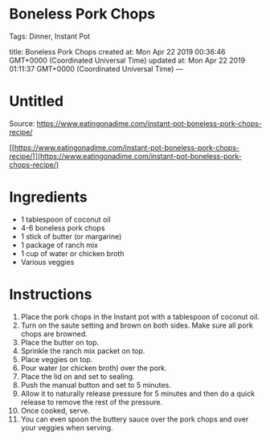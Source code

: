 # Boneless Pork Chops

Tags: Dinner, Instant Pot

title: Boneless Pork Chops created at: Mon Apr 22 2019 00:36:46 GMT+0000 (Coordinated Universal Time) updated at: Mon Apr 22 2019 01:11:37 GMT+0000 (Coordinated Universal Time) —

# Untitled

Source: https://www.eatingonadime.com/instant-pot-boneless-pork-chops-recipe/

[[https://www.eatingonadime.com/instant-pot-boneless-pork-chops-recipe/]](https://www.eatingonadime.com/instant-pot-boneless-pork-chops-recipe/)

# Ingredients

- 1 tablespoon of coconut oil
- 4-6 boneless pork chops
- 1 stick of butter (or margarine)
- 1 package of ranch mix
- 1 cup of water or chicken broth
- Various veggies

# Instructions

1. Place the pork chops in the Instant pot with a tablespoon of coconut oil.
2. Turn on the saute setting and brown on both sides. Make sure all pork chops are browned.
3. Place the butter on top.
4. Sprinkle the ranch mix packet on top.
5. Place veggies on top.
6. Pour water (or chicken broth) over the pork.
7. Place the lid on and set to sealing.
8. Push the manual button and set to 5 minutes.
9. Allow it to naturally release pressure for 5 minutes and then do a quick release to remove the rest of the pressure.
10. Once cooked, serve.
11. You can even spoon the buttery sauce over the pork chops and over your veggies when serving.